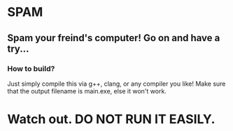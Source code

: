 # SPAM #
## Spam your freind's computer! Go on and have a try... ##
### How to build? ###
Just simply compile this via g++, clang, or any compiler you like!
Make sure that the output filename is main.exe, else it won't work.
# Watch out. DO NOT RUN IT EASILY. #
